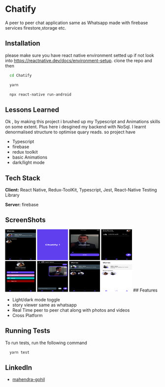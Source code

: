 
# Chatify

A peer to peer chat application same as Whatsapp made with firebase services firestore,storage etc.


## Installation
please make sure you have react native environment setted up if not look into https://reactnative.dev/docs/environment-setup. 
clone the repo and then

```bash
  cd Chatify
```

```bash
  yarn
```

```bash
  npx react-native run-android
```
    
## Lessons Learned

Ok , by making this project i brushed up my Typescript and Animations skills on some extent. Plus here i desgined my backend with NoSql. I learnt denormalised structure to optimise quary reads. so project have

- Typescript
- firebase 
- redux toolkit
- basic Animations
- dark/light mode


## Tech Stack

**Client:** React Native, Redux-ToolKit, Typescript, Jest, React-Native Testing Library

**Server:** firebase


## ScreenShots
<img src="screenshots/Screenshot_1699023946.png" alt="Screenshot 1" width="100" height="100">
<img src="screenshots/Screenshot_1699023955.png" alt="Screenshot 1" width="100" height="100">
<img src="screenshots/Screenshot_1699024477.png" alt="Screenshot 1" width="100" height="100">
<img src="screenshots/Screenshot_1699023962.png" alt="Screenshot 1" width="100" height="100">
<img src="screenshots/Screenshot_1699023968.png" alt="Screenshot 1" width="100" height="100">
<img src="screenshots/Screenshot_1699024492.png" alt="Screenshot 1" width="100" height="100">
<img src="screenshots/Screenshot_1699024560.png" alt="Screenshot 1" width="100" height="100">
<img src="screenshots/Screenshot_1699024582.png" alt="Screenshot 1" width="100" height="100">
## Features

- Light/dark mode toggle
- story viewer same as whatsapp
- Real Time peer to peer chat along with photos and videos
- Cross Platform


## Running Tests

To run tests, run the following command

```bash
  yarn test
```


## LinkedIn

- [mahendra-gohil](https://www.linkedin.com/in/mahendra-gohil-175678183/)

